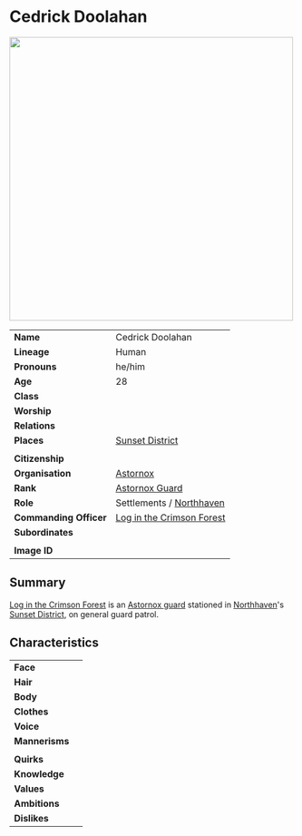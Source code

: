 # Cedrick Doolahan

<img src="https://raw.githubusercontent.com/jesskelsall/astarus-images/main/characters/portraits/imageid.png" height="500" />

|||
| --- | --- |
| **Name** | Cedrick Doolahan | character.3
| **Lineage** | Human |
| **Pronouns** | he/him |
| **Age** | 28 |
| **Class** | |
| **Worship** | |
| **Relations** | |
| **Places** | [Sunset District](../places/districts/sunset-district.md) |
|||
| **Citizenship** | |
| **Organisation** | [Astornox](../organisations/government/astornox/astornox.md) |
| **Rank** | [Astornox Guard](../organisations/government/astornox/ranks/astornox-guard.md) |
| **Role** | Settlements / [Northhaven](../places/cities/northhaven.md) |
| **Commanding Officer** | [Log in the Crimson Forest](log-in-the-crimson-forest.md) |
| **Subordinates** | |
|||
| **Image ID** | |

## Summary

[Log in the Crimson Forest](log-in-the-crimson-forest.md) is an [Astornox guard](../organisations/government/astornox/ranks/astornox-guard.md) stationed in [Northhaven](../places/cities/northhaven.md)'s [Sunset District](../places/districts/sunset-district.md), on general guard patrol.

## Characteristics

| | |
| --- | --- |
| **Face** | | characteristics.2
| **Hair** | |
| **Body** | |
| **Clothes** | |
| **Voice** | |
| **Mannerisms** | |
| | |
| **Quirks** | |
| **Knowledge** | |
| **Values** | |
| **Ambitions** | |
| **Dislikes** | |

